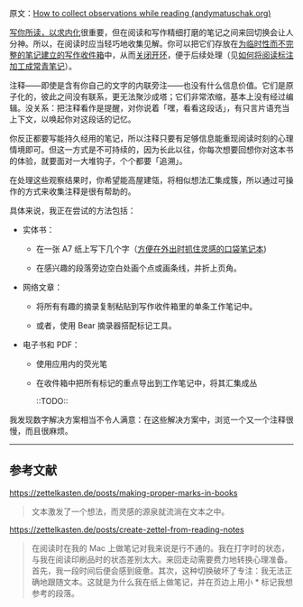 原文：[How to collect observations while reading (andymatuschak.org)](https://notes.andymatuschak.org/z71FeBJGqZdyA78UNTwXCWcMGUVCWk1XsLvPS)

[写你所读，以求内化](https://notes.andymatuschak.org/zg3fYweZpbHeBTpcYke5mF4ZfrJutYcQEtFo)很重要，但在阅读和写作精细打磨的笔记之间来回切换会让人分神。所以，在阅读时应当轻巧地收集见解。你可以把它们存放在[为临时性而不完整的笔记建立的写作收件箱](https://notes.andymatuschak.org/z5aJUJcSbxuQxzHr2YvaY4cX5TuvLQT7r27Dz)中，从而[关闭开环](https://notes.andymatuschak.org/z8d4eJNaKrVDGTFpqRnQUPRkexB7K6XbcffAV)，便于后续处理（见[如何将阅读标注加工成常青笔记](https://notes.andymatuschak.org/z2PJ51tCXuPFxnfFVUxxgwjvZ1geu4YnYm7hK)）。

注释——即使是含有你自己的文字的内联旁注——也没有什么信息价值。它们是原子化的，彼此之间没有联系，更无法聚沙成塔；它们非常浓缩，基本上没有经过编辑。没关系：把注释看作是提醒，对你说着「嘿，看看这段话」，有只言片语充当上下文，以唤起你对这段话的记忆。

你反正都要写能持久经用的笔记，所以注释只要有足够信息能重现阅读时刻的心理情境即可。但这一方式是不可持续的，因为长此以往，你每次想要回想你对这本书的体验，就要面对一大堆钩子，个个都要「追溯」。

在处理这些观察结果时，你希望能高屋建瓴，将相似想法汇集成簇，所以通过可操作的方式来收集注释是很有帮助的。

具体来说，我正在尝试的方法包括：

- 实体书：

  - 在一张 A7 纸上写下几个字（[方便在外出时抓住灵感的口袋笔记本](https://notes.andymatuschak.org/z5FKgZAnMhS73t9kenbVUYx23CHSQAE1gKxVf))

  - 在感兴趣的段落旁边空白处画个点或画条线，并折上页角。

- 网络文章：

  - 将所有有趣的摘录复制粘贴到写作收件箱里的单条工作笔记中。

  - 或者，使用 Bear 摘录器搭配标记工具。

- 电子书和 PDF：

  - 使用应用内的荧光笔

  - 在收件箱中把所有标记的重点导出到工作笔记中，将其汇集成丛

    ::TODO::

我发现数字解决方案相当不令人满意：在这些解决方案中，浏览一个又一个注释很慢，而且很麻烦。

------

## 参考文献

https://zettelkasten.de/posts/making-proper-marks-in-books

> 文本激发了一个想法，而灵感的源泉就流淌在文本之中。

https://zettelkasten.de/posts/create-zettel-from-reading-notes

> 在阅读时在我的 Mac 上做笔记对我来说是行不通的。我在打字时的状态，与我在阅读印刷品时的状态差别太大。来回走动需要费力地转换心理准备。首先，我一段时间后便会感到疲惫。其次，这种切换破坏了专注：我无法正确地跟随文本。这就是为什么我在纸上做笔记，并在页边上用小 * 标记我想参考的段落。
